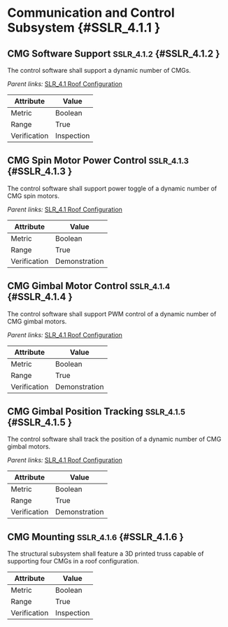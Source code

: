 # Communication and Control Subsystem {#SSLR_4.1.1 }

## CMG Software Support <small>SSLR_4.1.2</small> {#SSLR_4.1.2 }

The control software shall support a dynamic number of CMGs.

*Parent links:* [SLR_4.1 Roof Configuration](SLR_4.html#SLR_4.1)

| Attribute | Value |
| --------- | ----- |
| Metric | Boolean |
| Range | True |
| Verification | Inspection |


## CMG Spin Motor Power Control <small>SSLR_4.1.3</small> {#SSLR_4.1.3 }

The control software shall support power toggle of a dynamic number of CMG spin motors.

*Parent links:* [SLR_4.1 Roof Configuration](SLR_4.html#SLR_4.1)

| Attribute | Value |
| --------- | ----- |
| Metric | Boolean |
| Range | True |
| Verification | Demonstration |


## CMG Gimbal Motor Control <small>SSLR_4.1.4</small> {#SSLR_4.1.4 }

The control software shall support PWM control of a dynamic number of CMG gimbal motors.

*Parent links:* [SLR_4.1 Roof Configuration](SLR_4.html#SLR_4.1)

| Attribute | Value |
| --------- | ----- |
| Metric | Boolean |
| Range | True |
| Verification | Demonstration |


## CMG Gimbal Position Tracking <small>SSLR_4.1.5</small> {#SSLR_4.1.5 }

The control software shall track the position of a dynamic number of CMG gimbal motors.

*Parent links:* [SLR_4.1 Roof Configuration](SLR_4.html#SLR_4.1)

| Attribute | Value |
| --------- | ----- |
| Metric | Boolean |
| Range | True |
| Verification | Demonstration |


## CMG Mounting <small>SSLR_4.1.6</small> {#SSLR_4.1.6 }

The structural subsystem shall feature a 3D printed truss capable of supporting four CMGs in a roof configuration.

| Attribute | Value |
| --------- | ----- |
| Metric | Boolean |
| Range | True |
| Verification | Inspection |


